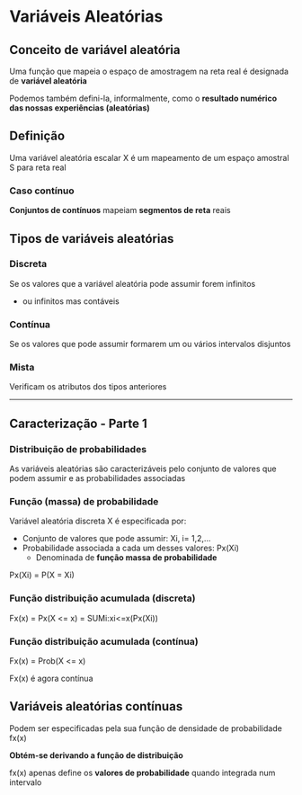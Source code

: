# Variáveis Aleatórias

## Conceito de variável aleatória

Uma função que mapeia o espaço de amostragem na reta real é designada de **variável aleatória**

Podemos também defini-la, informalmente, como o **resultado numérico das nossas experiências (aleatórias)**

## Definição

Uma variável aleatória escalar X é um mapeamento de um espaço amostral S para reta real

### Caso contínuo

**Conjuntos de contínuos** mapeiam **segmentos de reta** reais

## Tipos de variáveis aleatórias

### Discreta

Se os valores que a variável aleatória pode assumir forem infinitos
 - ou infinitos mas contáveis

### Contínua

Se os valores que pode assumir formarem um ou vários intervalos disjuntos

### Mista

Verificam os atributos dos tipos anteriores

---

## Caracterização - Parte 1

### Distribuição de probabilidades

As variáveis aleatórias são caracterizáveis pelo conjunto de valores que podem assumir e as probabilidades associadas

### Função (massa) de probabilidade

Variável aleatória discreta X é especificada por:

 - Conjunto de valores que pode assumir: Xi, i= 1,2,...
 - Probabilidade associada a cada um desses valores: Px(Xi)
   - Denominada de **função massa de probabilidade**

Px(Xi) = P(X = Xi)

### Função distribuição acumulada (discreta)

Fx(x) = Px(X <= x) = SUMi:xi<=x(Px(Xi))

### Função distribuição acumulada (contínua)

Fx(x) = Prob(X <= x)

Fx(x) é agora contínua 

## Variáveis aleatórias contínuas

Podem ser especificadas pela sua função de densidade de probabilidade fx(x)

**Obtém-se derivando a função de distribuição**

fx(x) apenas define os **valores de probabilidade** quando integrada num intervalo